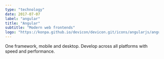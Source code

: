 ```yaml
---
type: "technology"
date: 2017-07-07
label: "angular"
title: "Angular"
subtitle: "Modern web frontends"
logo: "https://konpa.github.io/devicon/devicon.git/icons/angularjs/angularjs-original.svg"
---
```


One framework, mobile and desktop. Develop across all platforms
with speed and performance.